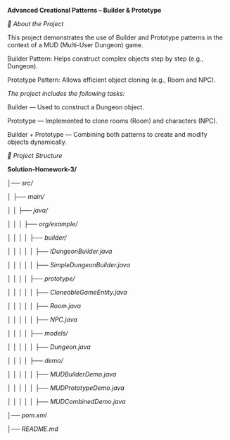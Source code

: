 **Advanced Creational Patterns – Builder & Prototype** 

*📌 About the Project*

This project demonstrates the use of Builder and Prototype patterns in the context of a MUD (Multi-User Dungeon) game.

Builder Pattern: Helps construct complex objects step by step (e.g., Dungeon).

Prototype Pattern: Allows efficient object cloning (e.g., Room and NPC).


*The project includes the following tasks:*

Builder — Used to construct a Dungeon object.

Prototype — Implemented to clone rooms (Room) and characters (NPC).

Builder + Prototype — Combining both patterns to create and modify objects dynamically.


*📂 Project Structure*

**Solution-Homework-3/**

*│── src/*

*│   ├── main/*

*│   │   ├── java/*

*│   │   │   ├── org/example/*

*│   │   │   │   ├── builder/* 

*│   │   │   │   │   ├── IDungeonBuilder.java*

*│   │   │   │   │   ├── SimpleDungeonBuilder.java*

*│   │   │   │   ├── prototype/*             

*│   │   │   │   │   ├── CloneableGameEntity.java*

*│   │   │   │   │   ├── Room.java*

*│   │   │   │   │   ├── NPC.java*

*│   │   │   │   ├── models/*          

*│   │   │   │   │   ├── Dungeon.java*

*│   │   │   │   ├── demo/*        

*│   │   │   │   │   ├── MUDBuilderDemo.java*

*│   │   │   │   │   ├── MUDPrototypeDemo.java*

*│   │   │   │   │   ├── MUDCombinedDemo.java*

*│── pom.xml*                        

*│── README.md*        

